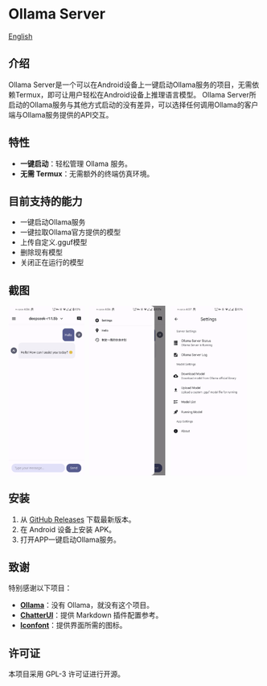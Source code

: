 # Ollama Server

[English](./README.md)

## 介绍
Ollama Server是一个可以在Android设备上一键启动Ollama服务的项目，无需依赖Termux，即可让用户轻松在Android设备上推理语言模型。
Ollama Server所启动的Ollama服务与其他方式启动的没有差异，可以选择任何调用Ollama的客户端与Ollama服务提供的API交互。

## 特性
- **一键启动**：轻松管理 Ollama 服务。
- **无需 Termux**：无需额外的终端仿真环境。

## 目前支持的能力
- 一键启动Ollama服务
- 一键拉取Ollama官方提供的模型
- 上传自定义.gguf模型
- 删除现有模型
- 关闭正在运行的模型

## 截图
<div style="display: flex; flex-wrap: wrap; gap: 10px;">
  <img src="./screenshot/1.png" style="width: 30%">
  <img src="./screenshot/2.png" style="width: 30%"> 
  <img src="./screenshot/3.png" style="width: 30%">
</div>


## 安装
1. 从 [GitHub Releases](https://github.com/your-repo/releases) 下载最新版本。
2. 在 Android 设备上安装 APK。
3. 打开APP一键启动Ollama服务。

## 致谢
特别感谢以下项目：
- **[Ollama](https://github.com/ollama/ollama)**：没有 Ollama，就没有这个项目。
- **[ChatterUI](https://github.com/chatterui/chatterui)**：提供 Markdown 插件配置参考。
- **[Iconfont](https://www.iconfont.cn/)**：提供界面所需的图标。

## 许可证
本项目采用 GPL-3 许可证进行开源。
